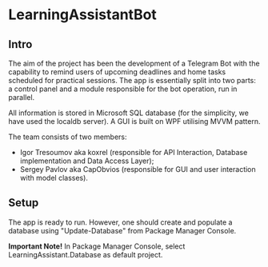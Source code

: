 # LearningAssistantBot
## Intro
The aim of the project has been the development of a Telegram Bot with the capability to remind users of upcoming deadlines and home tasks scheduled for practical sessions. The app is essentially split into two parts: a control panel and a module responsible for the bot operation, run in parallel. 

All information is stored in Microsoft SQL database (for the simplicity, we have used the localdb server). A GUI is built on WPF utilising MVVM pattern.

The team consists of two members:
* Igor Tresoumov aka koxrel (responsible for API Interaction, Database implementation and Data Access Layer);
* Sergey Pavlov aka CapObvios (responsible for GUI and user interaction with model classes).

## Setup
The app is ready to run. However, one should create and populate a database using "Update-Database" from Package Manager Console.

**Important Note!** In Package Manager Console, select LearningAssistant.Database as default project.
